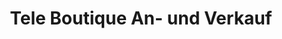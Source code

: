 ---
title: "Tele Boutique An- und Verkauf"
url: /koethen-anhalt/tele-boutique-an-und-verkauf/
shop: Elektronik
---